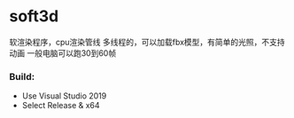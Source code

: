 # soft3d
软渲染程序，cpu渲染管线
多线程的，可以加载fbx模型，有简单的光照，不支持动画
一般电脑可以跑30到60帧

### Build:
- Use Visual Studio 2019
- Select Release & x64
